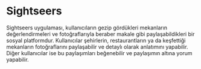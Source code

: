 # Sightseers

Sightseers uygulaması, kullanıcıların gezip gördükleri mekanların değerlendirmeleri ve fotoğraflarıyla beraber makale gibi paylaşabildikleri bir sosyal platformdur. Kullanıcılar şehirlerin, restaurantların ya da keşfettiği mekanların fotoğraflarını paylaşabilir ve detaylı olarak anlatımını yapabilir. Diğer kullanıcılar ise bu paylaşımları beğenebilir ve paylaşımın altına yorum yapabilir.
